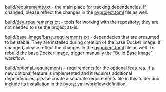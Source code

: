 [build/requirements.txt](../build/requirements.txt) - the main place for tracking dependencies. If changed, please reflect the changes in the [pyproject.toml](../pyproject.toml) file as well.

[build/dev_requirements.txt](../build/dev_requirements.txt) - tools for working with the repository; they are not needed to use the project as-is.

[build/base_image/base_requirements.txt](../build/base_image/base_requirements.txt) - dependecies that are presumed to be stable. They are installed during creation of the base Docker image. If changed, please reflect the changes in the [pyproject.toml](../pyproject.toml) file as well. To rebuild the base Docker image, trigger manually the ["Build Base Image"](../../../actions/workflows/prepare-base-image.yml) workflow.

[build/optional_requirements](../build/optional_requirements) - requirements for the optional features. If a new optional feature is implemented and it requires additional dependencies, please create a separate requirements file in this folder and include its installation in the [pytest.yml](../.github/workflows/pytest.yml) workflow definition.
